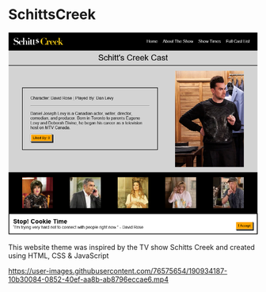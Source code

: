 # SchittsCreek

![Schitts Creek](https://raw.githubusercontent.com/amountcastlej/FaveShow/main/SchittsCreek.png)

This website theme was inspired by the TV show Schitts Creek and created using HTML, CSS & JavaScript





https://user-images.githubusercontent.com/76575654/190934187-10b30084-0852-40ef-aa8b-ab8796eccae6.mp4

